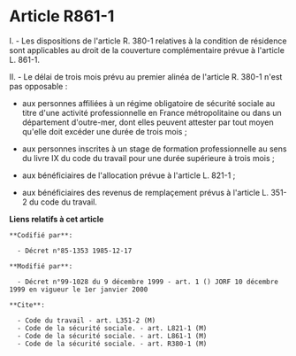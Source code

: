 # Article R861-1

I. - Les dispositions de l'article R. 380-1 relatives à la condition de résidence sont applicables au droit de la couverture
complémentaire prévue à l'article L. 861-1.

II. - Le délai de trois mois prévu au premier alinéa de l'article R. 380-1 n'est pas opposable :

- aux personnes affiliées à un régime obligatoire de sécurité sociale au titre d'une activité professionnelle en France
métropolitaine ou dans un département d'outre-mer, dont elles peuvent attester par tout moyen qu'elle doit excéder une durée
de trois mois ;

- aux personnes inscrites à un stage de formation professionnelle au sens du livre IX du code du travail pour une durée
supérieure à trois mois ;

- aux bénéficiaires de l'allocation prévue à l'article L. 821-1 ;

- aux bénéficiaires des revenus de remplaçement prévus à l'article L. 351-2 du code du travail.

**Liens relatifs à cet article**

	**Codifié par**:

	  - Décret n°85-1353 1985-12-17

	**Modifié par**:

	  - Décret n°99-1028 du 9 décembre 1999 - art. 1 () JORF 10 décembre 1999 en vigueur le 1er janvier 2000

	**Cite**:

	  - Code du travail - art. L351-2 (M)
	  - Code de la sécurité sociale. - art. L821-1 (M)
	  - Code de la sécurité sociale. - art. L861-1 (M)
	  - Code de la sécurité sociale. - art. R380-1 (M)
